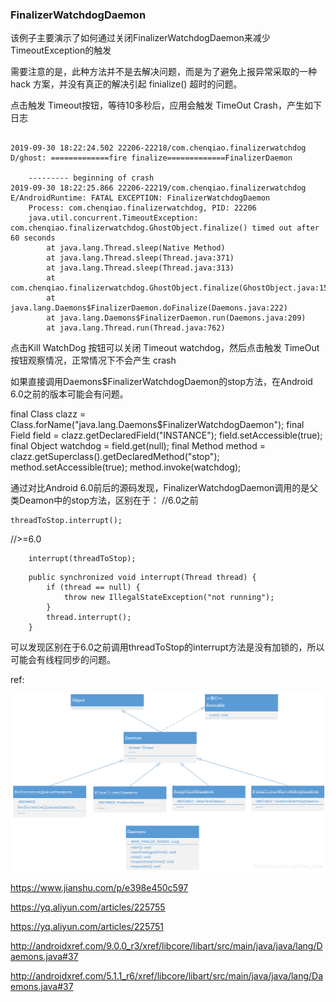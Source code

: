 ### FinalizerWatchdogDaemon


该例子主要演示了如何通过关闭FinalizerWatchdogDaemon来减少TimeoutException的触发

需要注意的是，此种方法并不是去解决问题，而是为了避免上报异常采取的一种 hack 方案，并没有真正的解决引起 finialize() 超时的问题。


点击触发 Timeout按钮，等待10多秒后，应用会触发 TimeOut Crash，产生如下日志

```

2019-09-30 18:22:24.502 22206-22218/com.chenqiao.finalizerwatchdog D/ghost: =============fire finalize=============FinalizerDaemon
    
    --------- beginning of crash
2019-09-30 18:22:25.866 22206-22219/com.chenqiao.finalizerwatchdog E/AndroidRuntime: FATAL EXCEPTION: FinalizerWatchdogDaemon
    Process: com.chenqiao.finalizerwatchdog, PID: 22206
    java.util.concurrent.TimeoutException: com.chenqiao.finalizerwatchdog.GhostObject.finalize() timed out after 60 seconds
        at java.lang.Thread.sleep(Native Method)
        at java.lang.Thread.sleep(Thread.java:371)
        at java.lang.Thread.sleep(Thread.java:313)
        at com.chenqiao.finalizerwatchdog.GhostObject.finalize(GhostObject.java:15)
        at java.lang.Daemons$FinalizerDaemon.doFinalize(Daemons.java:222)
        at java.lang.Daemons$FinalizerDaemon.run(Daemons.java:209)
        at java.lang.Thread.run(Thread.java:762)

```


点击Kill WatchDog 按钮可以关闭 Timeout watchdog，然后点击触发 TimeOut 按钮观察情况，正常情况下不会产生 crash


如果直接调用Daemons$FinalizerWatchdogDaemon的stop方法，在Android 6.0之前的版本可能会有问题。

final Class clazz = Class.forName("java.lang.Daemons$FinalizerWatchdogDaemon");
final Field field = clazz.getDeclaredField("INSTANCE");
field.setAccessible(true);
final Object watchdog = field.get(null);
final Method method = clazz.getSuperclass().getDeclaredMethod("stop");
method.setAccessible(true);
method.invoke(watchdog);


通过对比Android 6.0前后的源码发现，FinalizerWatchdogDaemon调用的是父类Deamon中的stop方法，区别在于：
//6.0之前
```
threadToStop.interrupt();
```
//>=6.0
```
    interrupt(threadToStop);
```

```
    public synchronized void interrupt(Thread thread) {
        if (thread == null) {
            throw new IllegalStateException("not running");
        }
        thread.interrupt();
    }
```
可以发现区别在于6.0之前调用threadToStop的interrupt方法是没有加锁的，所以可能会有线程同步的问题。







ref:

![aaa](./20190304174027734.png)

https://www.jianshu.com/p/e398e450c597

https://yq.aliyun.com/articles/225755

https://yq.aliyun.com/articles/225751


http://androidxref.com/9.0.0_r3/xref/libcore/libart/src/main/java/java/lang/Daemons.java#37

http://androidxref.com/5.1.1_r6/xref/libcore/libart/src/main/java/java/lang/Daemons.java#37
